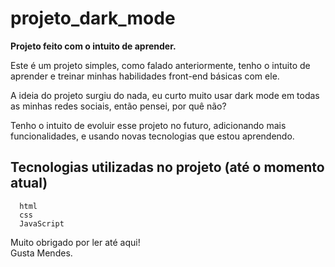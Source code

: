 # projeto_dark_mode
<b>Projeto feito com o intuito de aprender.</b>
<p></p>
Este é um projeto simples, como falado anteriormente, tenho o intuito de aprender e treinar minhas habilidades front-end básicas com ele. 
<p></p>A ideia do projeto surgiu do nada, eu curto muito usar dark mode em todas as minhas redes sociais, então pensei, por quê não? 
<p></p>
Tenho o intuito de evoluir esse projeto no futuro, adicionando mais funcionalidades, e usando novas tecnologias que estou aprendendo.

<h2>Tecnologias utilizadas no projeto (até o momento atual)</h2>

      html
      css
      JavaScript
      
Muito obrigado por ler até aqui! 
<br>
Gusta Mendes.      
